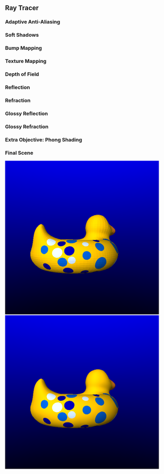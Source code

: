 ## Ray Tracer

### Adaptive Anti-Aliasing

### Soft Shadows 
### Bump Mapping

### Texture Mapping

### Depth of Field

### Reflection

### Refraction

### Glossy Reflection

### Glossy Refraction

### Extra Objective: Phong Shading

### Final Scene
![Image](bob_no_phong.png) ![Image](bob_phong.png)